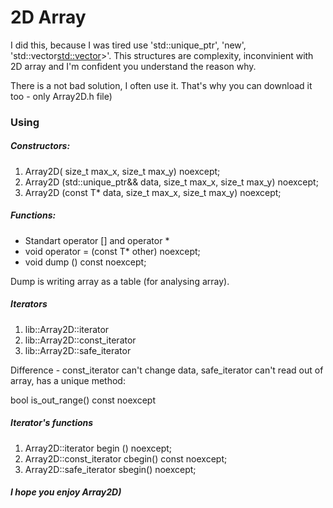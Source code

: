 # 2D Array #

I did this, because I was tired use 'std::unique_ptr', 'new', 'std::vector<std::vector>>'. This structures are complexity, inconvinient with 2D array and I'm confident you understand the reason why.

There is a not bad solution, I often use it. That's why you can download it too - only Array2D.h file)

### Using ###

##### Constructors: #####
1)	Array2D(                            size_t max_x, size_t max_y) noexcept;
2)	Array2D (std::unique_ptr<T>&& data, size_t max_x, size_t max_y) noexcept;
3)	Array2D (const T*             data, size_t max_x, size_t max_y) noexcept;

##### Functions: #####

*	Standart operator [] and operator *
*	void operator = (const T* other)       noexcept;
*	void dump       ()               const noexcept; 

Dump is writing array as a table (for analysing array).

##### Iterators #####
1)	lib::Array2D<T>::iterator
2)	lib::Array2D<T>::const_iterator
3)	lib::Array2D<T>::safe_iterator
	
Difference - const_iterator can't change data, safe_iterator can't read out of array, has a unique method:
 
bool is_out_range() const noexcept

##### Iterator's functions #####
1)	Array2D<T>::iterator       begin ()       noexcept;
2)	Array2D<T>::const_iterator cbegin() const noexcept;
3)	Array2D<T>::safe_iterator  sbegin()       noexcept;

##### I hope you enjoy Array2D) #####

